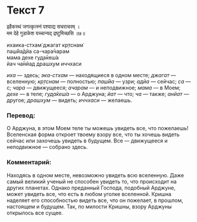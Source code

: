 # Текст 7

इहैकस्थं जगत्कृत्स्नं पश्याद्य सचराचरम् ।  
मम देहे गुडाकेश यच्चान्यद् द्रष्टुमिच्छसि ॥७॥

ихаика-стхам̇ джагат кр̣тснам̇  
паш́йа̄дйа са-чара̄чарам  
мама дехе гуд̣а̄кеш́а  
йач ча̄нйад драшх̣ум иччхаси

_иха_ — здесь; _эка-стхам_ — находящиеся в одном месте; _джагат_ — вселенную; _кр̣тснам_ — полностью; _паш́йа_ — узри; _адйа_ — сейчас; _са_ — с; _чара_ — движущееся; _ачарам_ — и неподвижное; _мама_ — в Моем; _дехе_ — в теле; _гуд̣а̄кеш́а_ — о Арджуна; _йат_ — что; _ча_ — также; _анйат_ — другое; _драшх̣ум_ — видеть; _иччхаси_ — желаешь.

### Перевод:

О Арджуна, в этом Моем теле ты можешь увидеть все, что пожелаешь! Вселенская форма откроет твоему взору все, что ты хочешь видеть сейчас или захочешь увидеть в будущем. Все — движущееся и неподвижное — собрано здесь.

### Комментарий:

Находясь в одном месте, невозможно увидеть всю вселенную. Даже самый великий ученый не способен увидеть то, что происходит на других планетах. Однако преданный Господа, подобный Арджуне, может увидеть все, что есть в любом уголке вселенной. Кришна наделяет его способностью видеть все, что он пожелает, в прошлом, настоящем и будущем. Так, по милости Кришны, взору Арджуны открылось все сущее.